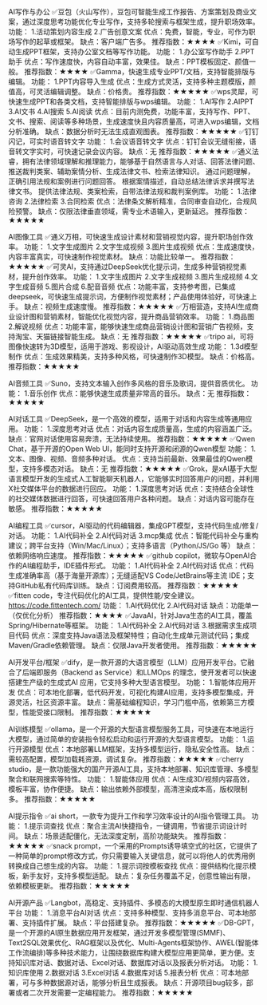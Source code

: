 AI写作与办公
✅豆包（火山写作），豆包可智能生成工作报告、方案策划及商业文案，通过深度思考功能优化专业写作，支持多轮搜索与框架生成，提升职场效率。
功能：
1.活动策划内容生成
2.广告创意文案 
优点：免费，智能，专业，可作为职场写作的起草或框架。
缺点：客户端广告多。
推荐指数：★★★★
✅Kimi，可自动生成PPT框架，支持办公室文档等写作功能。
功能：
1.办公室写作助手
2.PPT助手
优点：写作速度快，内容自动丰富，效果佳。
缺点：PPT模板固定、颜值一般。
推荐指数：★★★★
✅Gamma，快速生成专业PPT/文档，支持智能排版与编辑。
功能：
1.PPT内容导入生成
优点：生成方式灵活，支持多种主题模版，颜值高，可灵活编辑调整。
缺点：价格贵。
推荐指数：★★★★★
✅wps灵犀，可快速生成PPT和各类文档，支持智能排版与wps编辑。
功能：
1.AI写作
2.AIPPT
3.AI文书
4.AI搜索
5.AI阅读
优点：目前内测免费，功能丰富，支持写作、PPT、文书、搜索、阅读等多种场景，生成速度快且内容质量高，可进入wps编辑，文档分析准确。
缺点：数据分析时无法生成直观图表。
推荐指数：★★★★★
✅钉钉闪记，可实时语音转文字
功能：
1.会议语音转文字
优点：钉钉会议无缝衔接，语音转文字实时，可快速记录会议内容。
缺点：无
推荐指数：★★★★★
✅通义法睿，拥有法律领域理解和推理能力，能够基于自然语言与人对话、回答法律问题、推送裁判类案、辅助案情分析、生成法律文书、检索法律知识。 通过问题理解，正确引用法规和案例进行问题回答。 根据案情描述，自动总结法律诉求并撰写法律文书。 提供法律法规、类案检索，自带法律法规和裁判案例库。
功能：
1.法律咨询
2.法律检索
3.合同检索
优点：法律条文解析精准，合同审查自动化，合规风险预警。
缺点：仅限法律垂直领域，需专业术语输入，更新延迟。
推荐指数：★★★★★

AI图像工具
✅通义万相，可快速生成设计素材和营销视觉内容，提升职场创作效率。
功能：
1.文字生成图片
2.文字生成视频
3.图片生成视频
优点：生成速度快，内容丰富真实，可快速制作视觉素材。
缺点：功能比较单一。
推荐指数：★★★★★
✅可灵AI，支持通过DeepSeek优化提示词，生成多种营销视觉素材，提升创作效率。
功能：
1.文字生成图片
2.文字生成视频
3.图片生成视频
4.文字生成音频
5.图片合成
6.配音音频
优点：功能丰富，支持参考图，已集成deepseek，可快速生成提示词，方便制作视觉素材；产品使用体验好，可快速上手。
缺点：视频生成速度慢。
推荐指数：★★★★★
✅万相营造，支持AI生成商业设计图和营销素材，智能优化视觉内容，提升商品营销效率。
功能：
1.商品图
2.解说视频
优点：功能丰富，能够快速生成商品营销设计图和营销广告视频，支持淘宝、天猫链接智能生成。
缺点：无
推荐指数：★★★★★
✅tripo ai，可将图像快速转为3D模型，适用于游戏、影视设计，AI驱动高效生成
功能：
1.3d模型制作
优点：生成效果精美，支持多种风格，可快速制作3D模型。
缺点：价格高。
推荐指数：★★★★★

AI音频工具
✅Suno，支持文本输入创作多风格的音乐及歌词，提供音质优化。
功能：
1.音乐创作
优点：能够快速生成质量非常高的音乐。
缺点：无
推荐指数：★★★★★

AI对话工具
✅DeepSeek，是一个高效的模型，适用于对话和内容生成等通用应用。
功能：
1.深度思考对话
优点：对话内容生成质量高，生成的内容涵盖广泛。
缺点：官网对话使用容易奔溃，无法持续使用。
推荐指数：★★★★★
✅Qwen Chat，基于开源的Open Web UI，能同时支持开源和闭源的Qwen模型
功能：
1.文本、图像、视频、音频多种对话。
优点：支持当前最新、效果最佳的Qwen模型，支持多模态对话。
缺点：无
推荐指数：★★★★★
✅Grok，是xAI基于大型语言模型开发的生成式人工智能聊天机器人，它能够实时回答用户的问题，并利用X社交媒体平台的数据进行回应。
功能：
1.深度思考对话
优点：支持结合全球性的社交媒体数据进行回答，可快速回答用户各种问题。
缺点：对话内容可能存在敏感。
推荐指数：★★★★★

AI编程工具
✅cursor，AI驱动的代码编辑器，集成GPT模型，支持代码生成/修复/对话。
功能：
1.AI代码补全
2.AI代码对话
3.mcp集成
优点：智能代码补全与重构建议；跨平台支持（Win/Mac/Linux）；支持多语言（Python/JS/Go 等）
缺点：依赖网络响应速度。
推荐指数：★★★★★
✅github copilot，微软与OpenAI合作的AI编程助手，IDE插件形式。
功能：
1.AI代码补全
2.AI代码对话
优点：代码生成准确率高（基于海量开源库）；无缝适配VS Code/JetBrains等主流 IDE；支持GitHub私有代码库训练。
缺点：订阅费用较高。
推荐指数：★★★★★
✅fitten code，专注代码优化的AI工具，提供性能/安全建议。
https://code.fittentech.com/
功能：
1.AI代码优化
2.AI代码对话
缺点：功能单一（仅优化分析）
推荐指数：★★★★
✅JavaAI，针对Java生态的AI工具，覆盖Spring/Hibernate等框架。
功能：
1.AI代码补全
2.AI代码对话
3.根据需求生成项目代码
优点：深度支持Java语法及框架特性；自动化生成单元测试代码；集成Maven/Gradle依赖管理。
缺点：仅限Java开发者使用。
推荐指数：★★★★★

AI开发平台/框架
✅dify，是一款开源的大语言模型（LLM）应用开发平台。它融合了后端即服务（Backend as Service）和LLMOps 的理念，使开发者可以快速搭建生产级的生成式AI 应用，它支持多种大型语言模型。
功能：
1.智能体应用开发
优点：可本地化部署，低代码开发，可视化构建AI应用，支持多模型集成，开源灵活，社区资源丰富。
缺点：需基础编程知识，学习门槛中高，依赖第三方模型，性能受接口限制。
推荐指数：★★★★★

AI训练模型
✅ollama，是一个开源的大型语言模型服务工具，可快速在本地运行大模型，通过简单的安装指令轻松启动和运行开源的大型语言模型。
功能：
1.运行开源模型
优点：本地部署LLM框架，支持多模型运行，隐私安全性高。
缺点：需较高配置，模型加载耗资源，调试复杂。
推荐指数：★★★★★
✅cherry studio，是一款功能强大的国产开源AI工具，支持本地部署、知识库管理、多模型聚合和联网搜索等特性。
功能：
1.智能体应用
优点：AI生成3D/视频内容高效，模板丰富，协作便捷。
缺点：输出依赖外部模型，高清渲染成本高，版权限制多。
推荐指数：★★★★★

AI提示指令
✅ai short，一款专为提升工作和学习效率设计的AI指令管理工具。
功能：
1.提示词查找
优点：聚合主流AI快捷指令，一键调用，节省提示词设计时间。
缺点：场景适配僵化，无法深度定制，高阶功能缺失。
推荐指数：★★★★★
✅snack prompt，一个采用的Prompts诱导填空式的社区，它提供了一种简单的prompt修改方式，你只需要输入关键信息，就可以将他人的优秀用例转换成自己想生成的内容。
功能：
1.提示词按模板查找
优点：提供结构化提示模板，新手友好，支持多模型适配。
缺点：复杂任务覆盖不足，创意性输出有限，依赖模板更新。
推荐指数：★★★★★

AI开源产品
✅Langbot，高稳定、支持插件、多模态的大模型原生即时通信机器人平台
功能：
1.消息平台AI对话
优点：支持多种模型、支持多消息平台、可本地部署、支持插件扩展。
缺点：平台搭建复杂。
推荐指数：★★★★★
✅DB-GPT，是一个开源的AI原生数据应用开发框架，通过开发多模型管理(SMMF)、Text2SQL效果优化、RAG框架以及优化、Multi-Agents框架协作、AWEL(智能体工作流编排)等多种技术能力，让围绕数据库构建大模型应用更简单，更方便。支持知识库对话、数据对话、Excel对话、数据库对话以及报表分析对话。
功能：
1.知识库使用
2.数据对话
3.Excel对话
4.数据库对话
5.报表分析
优点：可本地部署，可与多种数据源对话，能够分析且生成报表。
缺点：开源项目bug较多，部署或者二次开发需要一定编程能力。
推荐指数：★★★★★